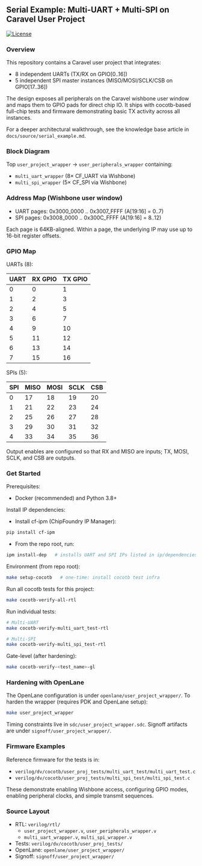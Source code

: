## Serial Example: Multi-UART + Multi-SPI on Caravel User Project

[![License](https://img.shields.io/badge/License-Apache%202.0-blue.svg)](https://opensource.org/licenses/Apache-2.0)

### Overview

This repository contains a Caravel user project that integrates:

- 8 independent UARTs (TX/RX on GPIO[0..16])
- 5 independent SPI master instances (MISO/MOSI/SCLK/CSB on GPIO[17..36])

The design exposes all peripherals on the Caravel wishbone user window and maps them to GPIO pads for direct chip IO. It ships with cocotb-based full-chip tests and firmware demonstrating basic TX activity across all instances.

For a deeper architectural walkthrough, see the knowledge base article in `docs/source/serial_example.md`.

### Block Diagram

Top `user_project_wrapper` → `user_peripherals_wrapper` containing:
- `multi_uart_wrapper` (8× CF_UART via Wishbone)
- `multi_spi_wrapper` (5× CF_SPI via Wishbone)

### Address Map (Wishbone user window)

- UART pages: 0x3000_0000 .. 0x3007_FFFF (A[19:16] = 0..7)
- SPI pages:  0x3008_0000 .. 0x300C_FFFF (A[19:16] = 8..12)

Each page is 64KB-aligned. Within a page, the underlying IP may use up to 16-bit register offsets.

### GPIO Map

UARTs (8):

| UART | RX GPIO | TX GPIO |
|------|---------|---------|
| 0    | 0       | 1       |
| 1    | 2       | 3       |
| 2    | 4       | 5       |
| 3    | 6       | 7       |
| 4    | 9       | 10      |
| 5    | 11      | 12      |
| 6    | 13      | 14      |
| 7    | 15      | 16      |

SPIs (5):

| SPI | MISO | MOSI | SCLK | CSB |
|-----|------|------|------|-----|
| 0   | 17   | 18   | 19   | 20  |
| 1   | 21   | 22   | 23   | 24  |
| 2   | 25   | 26   | 27   | 28  |
| 3   | 29   | 30   | 31   | 32  |
| 4   | 33   | 34   | 35   | 36  |

Output enables are configured so that RX and MISO are inputs; TX, MOSI, SCLK, and CSB are outputs.

### Get Started

Prerequisites:
- Docker (recommended) and Python 3.8+

Install IP dependencies:
- Install cf-ipm (ChipFoundry IP Manager):

```bash
pip install cf-ipm
```

- From the repo root, run:

```bash
ipm install-dep   # installs UART and SPI IPs listed in ip/dependencies.json
```

Environment (from repo root):

```bash
make setup-cocotb   # one-time: install cocotb test infra
```

Run all cocotb tests for this project:

```bash
make cocotb-verify-all-rtl
```

Run individual tests:

```bash
# Multi-UART
make cocotb-verify-multi_uart_test-rtl

# Multi-SPI
make cocotb-verify-multi_spi_test-rtl
```

Gate-level (after hardening):

```bash
make cocotb-verify-<test_name>-gl
```

### Hardening with OpenLane

The OpenLane configuration is under `openlane/user_project_wrapper/`. To harden the wrapper (requires PDK and OpenLane setup):

```bash
make user_project_wrapper
```

Timing constraints live in `sdc/user_project_wrapper.sdc`. Signoff artifacts are under `signoff/user_project_wrapper/`.

### Firmware Examples

Reference firmware for the tests is in:
- `verilog/dv/cocotb/user_proj_tests/multi_uart_test/multi_uart_test.c`
- `verilog/dv/cocotb/user_proj_tests/multi_spi_test/multi_spi_test.c`

These demonstrate enabling Wishbone access, configuring GPIO modes, enabling peripheral clocks, and simple transmit sequences.

### Source Layout

- RTL: `verilog/rtl/`
  - `user_project_wrapper.v`, `user_peripherals_wrapper.v`
  - `multi_uart_wrapper.v`, `multi_spi_wrapper.v`
- Tests: `verilog/dv/cocotb/user_proj_tests/`
- OpenLane: `openlane/user_project_wrapper/`
- Signoff: `signoff/user_project_wrapper/`

